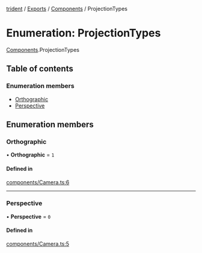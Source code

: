 [trident](../README.md) / [Exports](../modules.md) / [Components](../modules/Components.md) / ProjectionTypes

# Enumeration: ProjectionTypes

[Components](../modules/Components.md).ProjectionTypes

## Table of contents

### Enumeration members

- [Orthographic](Components.ProjectionTypes.md#orthographic)
- [Perspective](Components.ProjectionTypes.md#perspective)

## Enumeration members

### Orthographic

• **Orthographic** = `1`

#### Defined in

[components/Camera.ts:6](https://github.com/AIFanatic/Trident/blob/8a19b43/src/components/Camera.ts#L6)

___

### Perspective

• **Perspective** = `0`

#### Defined in

[components/Camera.ts:5](https://github.com/AIFanatic/Trident/blob/8a19b43/src/components/Camera.ts#L5)

